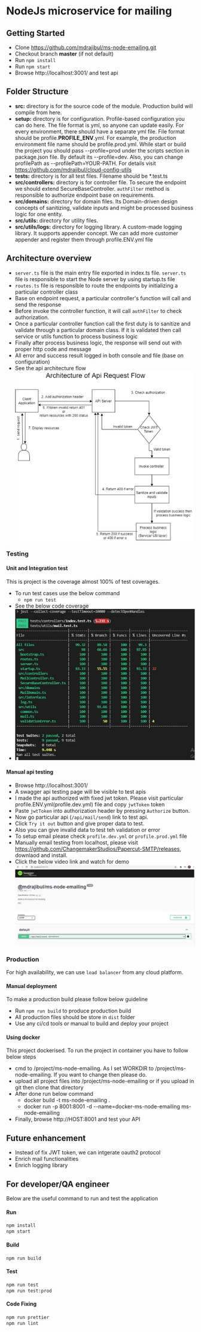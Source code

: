 # NodeJs microservice for mailing

## **Getting Started** 
- Clone <https://github.com/mdrajibul/ms-node-emailing.git>
- Checkout branch **master** (if not default)
- Run `npm install`
- Run `npm start`
- Browse http://localhost:3001/ and test api

## **Folder Structure**
- **src:** directory is for the source code of the module. Production build will compile from here.
- **setup:** directory is for configuration. Profile-based configuration you can do here. The file format is yml, so anyone can update easily. For every environment, there should have a separate yml file. File format should be profile.**PROFILE\_ENV**.yml. For example, the production environment file name should be profile.prod.yml. While start or build the project you should pass --profile=prod under the scripts section in package.json file. By default its --profile=dev. Also, you can change profilePath as --profilePath=YOUR-PATH. For details visit <https://github.com/mdrajibul/cloud-config-utils>
- **tests:** directory is for all test files. Filename should be \*.test.ts
- **src/controllers:** directory is for controller file. To secure the endpoint we should extend SecureBaseController. `authFilter` method is responsible to authorize endpoint base on requirements.
- **src/domains:** directory for domain files. Its Domain-driven design concepts of sanitizing, validate inputs and might be processed business logic for one entity.
- **src/utils:** directory for utility files. 
- **src/utils/logs:** directory for logging library. A custom-made logging library. It supports appender concept. We can add more customer appender and register them through profile.ENV.yml file

## **Architecture overview**
- `server.ts` file is the main entry file exported in index.ts file. `server.ts` file is responsible to start the Node server by using startup.ts file
- `routes.ts` file is responsible to route the endpoints by initializing a particular controller class
- Base on endpoint request, a particular controller's function will call and send the response
- Before invoke the controller function, it will call `authFilter` to check authorization.
- Once a particular controller function call the first duty is to sanitize and validate through a particular domain class. If it is validated then call service or utils function to process business logic
- Finally after process business logic, the response will send out with proper http code and message
- All error and success result logged in both console and file (base on configuration)
- See the api architecture flow![Api architecture Flow](./assets/images/api-architecture-flow.jpg)

### **Testing** 

#### **Unit and Integration test**
This is project is the coverage almost 100% of test coverages. 
- To run test cases use the below command
  - `npm run test`
- See the below code coverage
- ![Code coverage](./assets/images/test-coverage.JPG)

#### **Manual api testing**  
 - Browse http://localhost:3001/
 - A swagger api testing page will be visible to test apis
 - I made the api authorized with fixed jwt token. Please visit particular profile.ENV.yml(profile.dev.yml) file and copy `jwtToken` token
 - Paste `jwtToken` into authorization header by pressing `Authorize` button.
 - Now go particular api (`/api/mail/send`) link to test api.
 - Click `Try it out` button and give proper data to test.
 - Also you can give invalid data to test teh validation or error 
 - To setup email please check `profile.dev.yml` or `profile.prod.yml` file
 - Manually email testing from localhost, please visit https://github.com/ChangemakerStudios/Papercut-SMTP/releases, downlaod and install.
 - Click the below video link and watch for demo
  [![Watch the video](./assets/images/preview.JPG)](./assets/images/demo.mp4)


### **Production**
For high availability, we can use `load balancer` from any cloud platform.

#### **Manual deployment** 
To make a production build please follow below guideline

- Run `npm run build` to produce production build 
- All production files should be store in `dist` folder
- Use any ci/cd tools or manual to build and deploy your project

#### **Using docker**
 This project dockerised. To run the project in container you have to follow below steps
 - cmd to /project/ms-node-emailing. As I set WORKDIR to /project/ms-node-emailing. If you want to change then please do.
 - upload all project files into /project/ms-node-emailing or if you upload in git then clone that directory
 - After done run below command
    - docker build -t ms-node-emailing .
    - docker run -p 8001:8001 -d --name=docker-ms-node-emailing ms-node-emailing
 - Finally, browse http://HOST:8001 and test your API

## **Future enhancement**
- Instead of fix JWT token, we can intgerate oauth2 protocol
- Enrich mail functionalities
- Enrich logging library


## For developer/QA engineer
Below are the useful command to run and test the application

#### Run

```base
npm install
npm start
```
#### Build

```base
npm run build
```
#### Test

```base
npm run test
npm run test:prod
```
#### Code Fixing

```base
npm run prettier
npm run lint
```